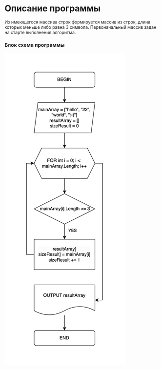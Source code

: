 # Описание программы

Из имеющегося массива строк формируется массив из строк, длина которых меньше либо равна 3 символа. Первоначальный массив задан на старте выполнения алгоритма.

### Блок схема программы
![](image\Diagram.png)
